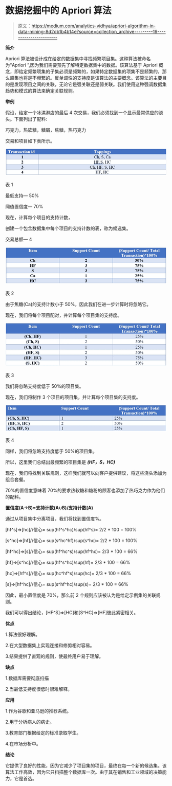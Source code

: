 # 数据挖掘中的 Apriori 算法

> 原文：<https://medium.com/analytics-vidhya/apriori-algorithm-in-data-mining-8d2db1b4b14e?source=collection_archive---------19----------------------->

**简介**

Apriori 算法被设计成在给定的数据集中寻找频繁项目集。这种算法被命名为“Apriori ”,因为我们需要预先了解特定数据集中的数据。该算法基于 Apriori 概念，即给定频繁项集的子集必须是频繁的，如果特定数据集的项集不是频繁的，那么超集也将是不频繁的。反单调性的支持度是该算法的主要概念。该算法的主要目的是发现项目之间的关联，无论它是强关联还是弱关联。我们使用这种强调数据集趋势和模式的算法来确定关联规则。

**举例**

假设，给定一个冰淇淋店的最后 4 次交易，我们必须找到一个显示最常供应的浇头。下面列出了配料:

巧克力，热软糖，糖屑，焦糖，热巧克力

交易和项目如下表所示。

![](img/5fe84ba24eb93fbf89685e13776af3b6.png)

表 1

最低支持— 50%

阈值置信度— 70%

现在，计算每个项目的支持计数，

创建一个包含数据集中每个项目的支持计数的表，称为候选集。

交易总额— 4

![](img/9c183f24b9501c2126f5a7f978efd1a3.png)

表 2

由于焦糖(Ca)的支持计数小于 50%，因此我们在进一步计算时将忽略它。

现在，我们将每个项目配对，并计算每个项目集的支持度。

![](img/cdb54bed3afcecf4acd367b9f8c305ec.png)

表 3

我们将忽略支持度低于 50%的项目集。

现在，我们将制作 3 个项目的项目集，并计算每个项目集的支持度。

![](img/86d6f8c841d245e406772087a3087002.png)

表 4

同样，我们将忽略支持度低于 50%的项目集。

所以，这里我们总结出最频繁的项目集是 ***(HF，S，HC)***

现在，我们将找到关联规则，这样我们就可以向客户提供建议，将这些浇头添加为组合套餐。

70%的置信度意味着 70%的要求热软糖和糖粉的顾客也添加了热巧克力作为他们的配料。

**置信度(A->B)=支持计数(A∪B)/支持计数(A)**

通过从项目集中分离项目，我们将找到置信度%。

[hf^s]=>[hc]//信心= sup(hf^s^hc)/sup(hf^s)= 2/2 * 100 = 100%

[s^hc]=>[hf]//信心= sup(s^hc^hf)/sup(s^hc)= 2/2 * 100 = 100%

[hf^hc]=>[s]//信心= sup(hf^hc^s)/sup(hf^hc)= 2/3 * 100 = 66%

[hf]=>[s^hc]//信心= sup(hf^s^hc)/sup(hf)= 2/3 * 100 = 66%

[hc]=>[hf^s]//信心= sup(hc^hf^s)/sup(hc)= 2/3 * 100 = 66%

[s]=>[hf^hc]//信心= sup(s^hf^hc)/sup(s)= 2/3 * 100 = 66%

因此，最小置信度是 70%，那么前 2 个规则应该被认为是给定示例集的关联规则。

我们可以得出结论，[HF^S]=>[HC]和[S^HC]=>[HF]彼此紧密相关。

**优点**

1.算法很好理解。

2.在大型数据集上实现连接和修剪相对容易。

3.结果提供了直观的规则，使最终用户易于理解。

**缺点**

1.数据库需要彻底扫描

2.当最低支持度很低时很难解释。

**应用**

1.作为谷歌和亚马逊的推荐系统。

2.用于分析病人的病史。

3.教育部门根据给定的标准录取学生。

4.在市场分析中。

**结论**

它提供了良好的性能，因为它减少了项目集的项目，最终在每一个新的候选集。该算法工作高效，因为它只扫描整个数据库一次。由于其在销售和工业领域的决策能力，它是首选。